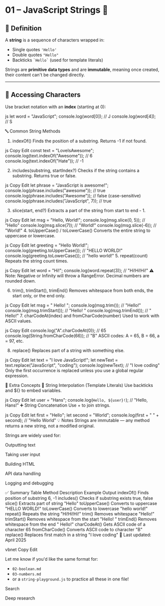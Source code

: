 # 01 – JavaScript Strings 📘

## 🧠 Definition
A **string** is a sequence of characters wrapped in:
- Single quotes `'Hello'`
- Double quotes `"Hello"`
- Backticks `` `Hello` `` (used for template literals)

Strings are **primitive data types** and are **immutable**, meaning once created, their content can't be changed directly.

---

## 🎯 Accessing Characters
Use bracket notation with an **index** (starting at 0):

js
let word = "JavaScript";
console.log(word[0]); // J
console.log(word[4]); // S


🔤 Common String Methods
1. indexOf()
Finds the position of a substring. Returns -1 if not found.

js
Copy
Edit
const text = "LoveIsAwesome";
console.log(text.indexOf("Awesome")); // 6
console.log(text.indexOf("Hate"));    // -1


2. includes(substring, startIndex?)
Checks if the string contains a substring. Returns true or false.

js
Copy
Edit
let phrase = "JavaScript is awesome!";
console.log(phrase.includes("awesome"));       // true
console.log(phrase.includes("Awesome"));       // false (case-sensitive)
console.log(phrase.includes("JavaScript", 7)); // true

3. slice(start, end?)
Extracts a part of the string from start to end - 1.

js
Copy
Edit
let msg = "Hello, World!";
console.log(msg.slice(0, 5));   // "Hello"
console.log(msg.slice(7));      // "World!"
console.log(msg.slice(-6));     // "World!"
4. toUpperCase() / toLowerCase()
Converts the entire string to uppercase or lowercase.

js
Copy
Edit
let greeting = "Hello World!";
console.log(greeting.toUpperCase()); // "HELLO WORLD!"
console.log(greeting.toLowerCase()); // "hello world!"
5. repeat(count)
Repeats the string count times.

js
Copy
Edit
let word = "Hi!";
console.log(word.repeat(3)); // "Hi!Hi!Hi!"
⚠️ Note: Negative or Infinity will throw a RangeError. Decimal numbers are rounded down.

6. trim(), trimStart(), trimEnd()
Removes whitespace from both ends, the start only, or the end only.

js
Copy
Edit
let msg = "   Hello!   ";
console.log(msg.trim());       // "Hello!"
console.log(msg.trimStart());  // "Hello!   "
console.log(msg.trimEnd());    // "   Hello!"
7. charCodeAt(index) and fromCharCode(number)
Used to work with ASCII values.

js
Copy
Edit
console.log("A".charCodeAt(0));       // 65
console.log(String.fromCharCode(66)); // "B"
ASCII codes: A = 65, B = 66, a = 97, etc.

8. replace()
Replaces part of a string with something else.

js
Copy
Edit
let text = "I love JavaScript!";
let newText = text.replace("JavaScript", "coding");
console.log(newText); // "I love coding"
Only the first occurrence is replaced unless you use a global regular expression.

🔧 Extra Concepts
🧩 String Interpolation (Template Literals)
Use backticks ` ` and ${} to embed variables.

js
Copy
Edit
let user = "Hans";
console.log(`Hello, ${user}!`); // "Hello, Hans!"
➕ String Concatenation
Use + to join strings.

js
Copy
Edit
let first = "Hello";
let second = "World";
console.log(first + " " + second); // "Hello World"
💡 Notes
Strings are immutable — any method returns a new string, not a modified original.

Strings are widely used for:

Outputting text

Taking user input

Building HTML

API data handling

Logging and debugging

✅ Summary Table
Method	Description	Example Output
indexOf()	Finds position of substring	6, -1
includes()	Checks if substring exists	true, false
slice()	Extracts part of string	"Hello"
toUpperCase()	Converts to uppercase	"HELLO WORLD!"
toLowerCase()	Converts to lowercase	"hello world!"
repeat()	Repeats the string	"Hi!Hi!Hi!"
trim()	Removes whitespace	"Hello!"
trimStart()	Removes whitespace from the start	"Hello! "
trimEnd()	Removes whitespace from the end	" Hello!"
charCodeAt()	Gets ASCII code of a character	65
fromCharCode()	Converts ASCII code to character	"B"
replace()	Replaces first match in a string	"I love coding"
📝 Last updated: April 2025

vbnet
Copy
Edit

Let me know if you'd like the same format for:
- `02-boolean.md`
- `03-numbers.md`
- or a `string-playground.js` to practice all these in one file!











Search

Deep research
